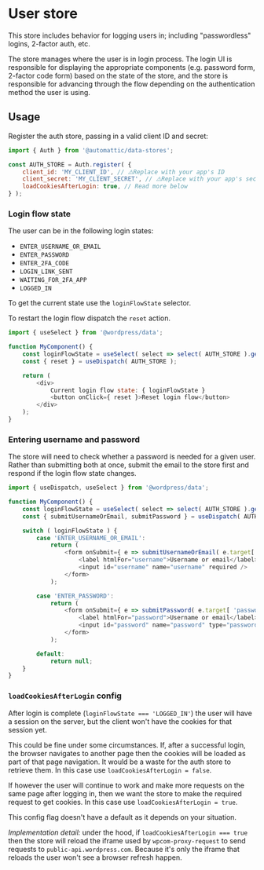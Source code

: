 # User store

This store includes behavior for logging users in; including "passwordless" logins, 2-factor auth, etc.

The store manages where the user is in login process. The login UI is responsible for displaying the appropriate components (e.g. password form, 2-factor code form) based on the state of the store, and the store is responsible for advancing through the flow depending on the authentication method the user is using.

## Usage

Register the auth store, passing in a valid client ID and secret:

```js
import { Auth } from '@automattic/data-stores';

const AUTH_STORE = Auth.register( {
	client_id: 'MY_CLIENT_ID', // ⚠️Replace with your app's ID
	client_secret: 'MY_CLIENT_SECRET', // ⚠️Replace with your app's secret
	loadCookiesAfterLogin: true, // Read more below
} );
```

### Login flow state

The user can be in the following login states:

- `ENTER_USERNAME_OR_EMAIL`
- `ENTER_PASSWORD`
- `ENTER_2FA_CODE`
- `LOGIN_LINK_SENT`
- `WAITING_FOR_2FA_APP`
- `LOGGED_IN`

To get the current state use the `loginFlowState` selector.

To restart the login flow dispatch the `reset` action.

```js
import { useSelect } from '@wordpress/data';

function MyComponent() {
	const loginFlowState = useSelect( select => select( AUTH_STORE ).getLoginFlowState() );
	const { reset } = useDispatch( AUTH_STORE );

	return (
		<div>
			Current login flow state: { loginFlowState }
			<button onClick={ reset }>Reset login flow</button>
		</div>
	);
}
```

### Entering username and password

The store will need to check whether a password is needed for a given user. Rather than submitting both at once, submit the email to the store first and respond if the login flow state changes.

```js
import { useDispatch, useSelect } from '@wordpress/data';

function MyComponent() {
	const loginFlowState = useSelect( select => select( AUTH_STORE ).getLoginFlowState() );
	const { submitUsernameOrEmail, submitPassword } = useDispatch( AUTH_STORE );

	switch ( loginFlowState ) {
		case 'ENTER_USERNAME_OR_EMAIL':
			return (
				<form onSubmit={ e => submitUsernameOrEmail( e.target[ 'username' ].value ) }>
					<label htmlFor="username">Username or email</label>
					<input id="username" name="username" required />
				</form>
			);

		case 'ENTER_PASSWORD':
			return (
				<form onSubmit={ e => submitPassword( e.target[ 'password' ].value ) }>
					<label htmlFor="password">Username or email</label>
					<input id="password" name="password" type="password" required />
				</form>
			);

		default:
			return null;
	}
}
```

### `loadCookiesAfterLogin` config

After login is complete (`loginFlowState === 'LOGGED_IN'`) the user will have a session on the server, but the client won't have the cookies for that session yet.

This could be fine under some circumstances. If, after a successful login, the browser navigates to another page then the cookies will be loaded as part of that page navigation. It would be a waste for the auth store to retrieve them. In this case use `loadCookiesAfterLogin = false`.

If however the user will continue to work and make more requests on the same page after logging in, then we want the store to make the required request to get cookies. In this case use `loadCookiesAfterLogin = true`.

This config flag doesn't have a default as it depends on your situation.

*Implementation detail:* under the hood, if `loadCookiesAfterLogin === true` then the store will reload the iframe used by `wpcom-proxy-request` to send requests to `public-api.wordpress.com`. Because it's only the iframe that reloads the user won't see a browser refresh happen.
